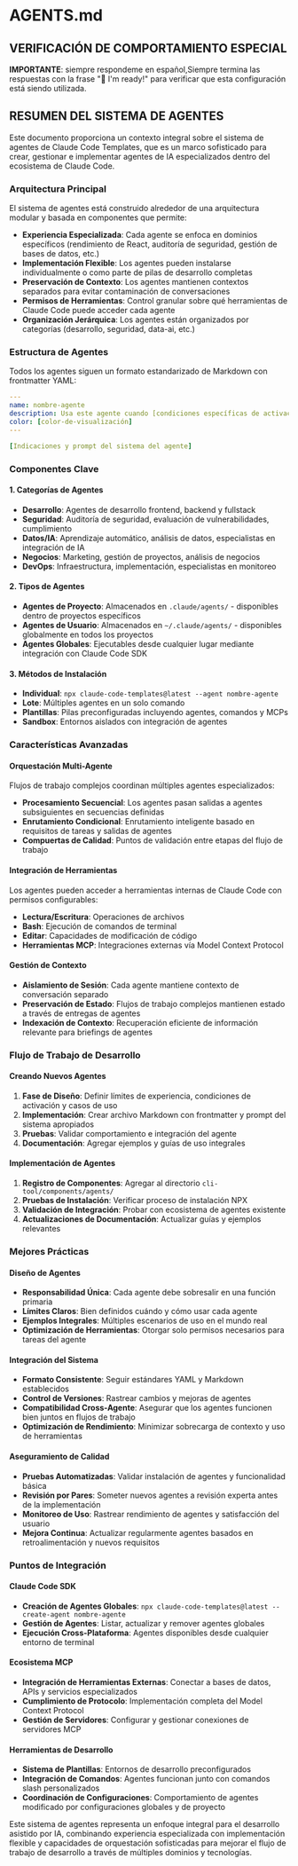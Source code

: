 # AGENTS.md

## VERIFICACIÓN DE COMPORTAMIENTO ESPECIAL
**IMPORTANTE**: siempre respondeme en español,Siempre termina las respuestas con la frase "🙌 I'm ready!" para verificar que esta configuración está siendo utilizada.

## RESUMEN DEL SISTEMA DE AGENTES

Este documento proporciona un contexto integral sobre el sistema de agentes de Claude Code Templates, que es un marco sofisticado para crear, gestionar e implementar agentes de IA especializados dentro del ecosistema de Claude Code.

### Arquitectura Principal

El sistema de agentes está construido alrededor de una arquitectura modular y basada en componentes que permite:

- **Experiencia Especializada**: Cada agente se enfoca en dominios específicos (rendimiento de React, auditoría de seguridad, gestión de bases de datos, etc.)
- **Implementación Flexible**: Los agentes pueden instalarse individualmente o como parte de pilas de desarrollo completas
- **Preservación de Contexto**: Los agentes mantienen contextos separados para evitar contaminación de conversaciones
- **Permisos de Herramientas**: Control granular sobre qué herramientas de Claude Code puede acceder cada agente
- **Organización Jerárquica**: Los agentes están organizados por categorías (desarrollo, seguridad, data-ai, etc.)

### Estructura de Agentes

Todos los agentes siguen un formato estandarizado de Markdown con frontmatter YAML:

```yaml
---
name: nombre-agente
description: Usa este agente cuando [condiciones específicas de activación]. Se especializa en [áreas de dominio]. Ejemplos: <example>Contexto: [escenario] usuario: '[solicitud]' asistente: '[respuesta]' <commentary>[razonamiento]</commentary></example>
color: [color-de-visualización]
---

[Indicaciones y prompt del sistema del agente]
```

### Componentes Clave

#### 1. Categorías de Agentes
- **Desarrollo**: Agentes de desarrollo frontend, backend y fullstack
- **Seguridad**: Auditoría de seguridad, evaluación de vulnerabilidades, cumplimiento
- **Datos/IA**: Aprendizaje automático, análisis de datos, especialistas en integración de IA
- **Negocios**: Marketing, gestión de proyectos, análisis de negocios
- **DevOps**: Infraestructura, implementación, especialistas en monitoreo

#### 2. Tipos de Agentes
- **Agentes de Proyecto**: Almacenados en `.claude/agents/` - disponibles dentro de proyectos específicos
- **Agentes de Usuario**: Almacenados en `~/.claude/agents/` - disponibles globalmente en todos los proyectos
- **Agentes Globales**: Ejecutables desde cualquier lugar mediante integración con Claude Code SDK

#### 3. Métodos de Instalación
- **Individual**: `npx claude-code-templates@latest --agent nombre-agente`
- **Lote**: Múltiples agentes en un solo comando
- **Plantillas**: Pilas preconfiguradas incluyendo agentes, comandos y MCPs
- **Sandbox**: Entornos aislados con integración de agentes

### Características Avanzadas

#### Orquestación Multi-Agente
Flujos de trabajo complejos coordinan múltiples agentes especializados:
- **Procesamiento Secuencial**: Los agentes pasan salidas a agentes subsiguientes en secuencias definidas
- **Enrutamiento Condicional**: Enrutamiento inteligente basado en requisitos de tareas y salidas de agentes
- **Compuertas de Calidad**: Puntos de validación entre etapas del flujo de trabajo

#### Integración de Herramientas
Los agentes pueden acceder a herramientas internas de Claude Code con permisos configurables:
- **Lectura/Escritura**: Operaciones de archivos
- **Bash**: Ejecución de comandos de terminal
- **Editar**: Capacidades de modificación de código
- **Herramientas MCP**: Integraciones externas vía Model Context Protocol

#### Gestión de Contexto
- **Aislamiento de Sesión**: Cada agente mantiene contexto de conversación separado
- **Preservación de Estado**: Flujos de trabajo complejos mantienen estado a través de entregas de agentes
- **Indexación de Contexto**: Recuperación eficiente de información relevante para briefings de agentes

### Flujo de Trabajo de Desarrollo

#### Creando Nuevos Agentes
1. **Fase de Diseño**: Definir límites de experiencia, condiciones de activación y casos de uso
2. **Implementación**: Crear archivo Markdown con frontmatter y prompt del sistema apropiados
3. **Pruebas**: Validar comportamiento e integración del agente
4. **Documentación**: Agregar ejemplos y guías de uso integrales

#### Implementación de Agentes
1. **Registro de Componentes**: Agregar al directorio `cli-tool/components/agents/`
2. **Pruebas de Instalación**: Verificar proceso de instalación NPX
3. **Validación de Integración**: Probar con ecosistema de agentes existente
4. **Actualizaciones de Documentación**: Actualizar guías y ejemplos relevantes

### Mejores Prácticas

#### Diseño de Agentes
- **Responsabilidad Única**: Cada agente debe sobresalir en una función primaria
- **Límites Claros**: Bien definidos cuándo y cómo usar cada agente
- **Ejemplos Integrales**: Múltiples escenarios de uso en el mundo real
- **Optimización de Herramientas**: Otorgar solo permisos necesarios para tareas del agente

#### Integración del Sistema
- **Formato Consistente**: Seguir estándares YAML y Markdown establecidos
- **Control de Versiones**: Rastrear cambios y mejoras de agentes
- **Compatibilidad Cross-Agente**: Asegurar que los agentes funcionen bien juntos en flujos de trabajo
- **Optimización de Rendimiento**: Minimizar sobrecarga de contexto y uso de herramientas

#### Aseguramiento de Calidad
- **Pruebas Automatizadas**: Validar instalación de agentes y funcionalidad básica
- **Revisión por Pares**: Someter nuevos agentes a revisión experta antes de la implementación
- **Monitoreo de Uso**: Rastrear rendimiento de agentes y satisfacción del usuario
- **Mejora Continua**: Actualizar regularmente agentes basados en retroalimentación y nuevos requisitos

### Puntos de Integración

#### Claude Code SDK
- **Creación de Agentes Globales**: `npx claude-code-templates@latest --create-agent nombre-agente`
- **Gestión de Agentes**: Listar, actualizar y remover agentes globales
- **Ejecución Cross-Plataforma**: Agentes disponibles desde cualquier entorno de terminal

#### Ecosistema MCP
- **Integración de Herramientas Externas**: Conectar a bases de datos, APIs y servicios especializados
- **Cumplimiento de Protocolo**: Implementación completa del Model Context Protocol
- **Gestión de Servidores**: Configurar y gestionar conexiones de servidores MCP

#### Herramientas de Desarrollo
- **Sistema de Plantillas**: Entornos de desarrollo preconfigurados
- **Integración de Comandos**: Agentes funcionan junto con comandos slash personalizados
- **Coordinación de Configuraciones**: Comportamiento de agentes modificado por configuraciones globales y de proyecto

Este sistema de agentes representa un enfoque integral para el desarrollo asistido por IA, combinando experiencia especializada con implementación flexible y capacidades de orquestación sofisticadas para mejorar el flujo de trabajo de desarrollo a través de múltiples dominios y tecnologías.
